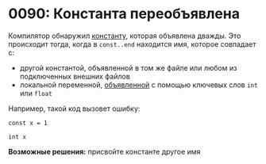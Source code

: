 # 0090: Константа переобъявлена

Компилятор обнаружил [константу](../../coding/constants.md), которая объявлена дважды. Это происходит тогда, когда в `const..end` находится имя, которое совпадает с:

* другой константой, объявленной в том же файле или любом из подключенных внешних файлов
* локальной переменной, [объявленной](../../coding/variables.md#korotkaya-forma-obyavleniya-peremennykh) с помощью ключевых слов `int` или `float`&#x20;

Например, такой код вызовет ошибку:

```
const x = 1

int x
```

**Возможные решения:** присвойте константе другое имя
